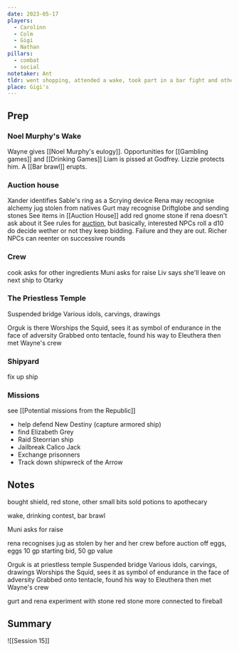 ```yaml
---
date: 2023-05-17
players:
  - Carolinn
  - Colm
  - Gigi
  - Nathan
pillars:
  - combat
  - social
notetaker: Ant
tldr: went shopping, attended a wake, took part in a bar fight and other bar activities
place: Gigi's
---
```


## Prep
### Noel Murphy's Wake
Wayne gives [[Noel Murphy's eulogy]]. 
Opportunities for [[Gambling games]] and [[Drinking Games]] 
Liam is pissed at Godfrey. Lizzie protects him. A [[Bar brawl]] erupts. 


### Auction house

Xander identifies Sable's ring as a Scrying device 
Rena may recognise alchemy jug stolen from natives
Gurt may recognise Driftglobe and sending stones
See items in [[Auction House]]
add red gnome stone if rena doesn't ask about it
See rules for [auction](https://www.reddit.com/r/UnearthedArcana/comments/6l3ndg/magical_auction_rules_5e/), but basically, interested NPCs roll a d10 do decide wether or not they keep bidding. Failure and they are out. Richer NPCs can reenter on successive rounds

### Crew
cook asks for other ingredients
Muni asks for raise
Liv says she'll leave on next ship to Otarky

### The Priestless Temple 
Suspended bridge 
Various idols, carvings, drawings 

Orguk is there
Worships the Squid, sees it as symbol of endurance in the face of adversity 
Grabbed onto tentacle, found his way to Eleuthera then met Wayne's crew

### Shipyard
fix up ship

### Missions 
see [[Potential missions from the Republic]] 
- help defend New Destiny (capture armored ship)
- find Elizabeth Grey
- Raid Steorrian ship
- Jailbreak Calico Jack
- Exchange prisonners
- Track down shipwreck of the Arrow


## Notes
bought shield, red stone, other small bits
sold potions to apothecary

wake, drinking contest, bar brawl

Muni asks for raise

rena recognises jug as stolen by her and her crew before
auction off eggs, eggs 10 gp starting bid, 50 gp value


Orguk is at priestless temple
Suspended bridge Various idols, carvings, drawings 
Worships the Squid, sees it as symbol of endurance in the face of adversity 
Grabbed onto tentacle, found his way to Eleuthera then met Wayne's crew

gurt and rena experiment with stone
red stone more connected to fireball

## Summary
![[Session 15]]


